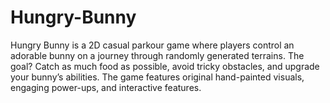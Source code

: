 # Hungry-Bunny
Hungry Bunny is a 2D casual parkour game where players control an adorable bunny on a journey through randomly generated terrains. The goal? Catch as much food as possible, avoid tricky obstacles, and upgrade your bunny’s abilities. The game features original hand-painted visuals, engaging power-ups, and interactive features.
